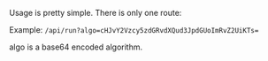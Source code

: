 Usage is pretty simple. There is only one route:

Example:
`/api/run?algo=cHJvY2Vzcy5zdGRvdXQud3JpdGUoImRvZ2UiKTs=`

algo is a base64 encoded algorithm.

